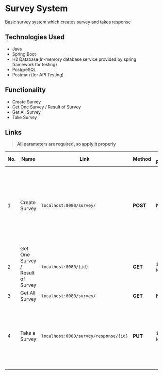 # Survey System

Basic survey system which creates survey and takes response

## Technologies Used

- Java
- Spring Boot
- H2 Database(In-memory database service provided by spring framework for testing)
- PostgreSQL
- Postman (for API Testing)

## Functionality

- Create Survey
- Get One Survey / Result of Survey
- Get All Survey
- Take Survey

## Links

> **All parameters are required, so apply it properly**

| No. | Name | Link | Method | Query Parameters | Body Parameters|
|-----|-----|-----|-----|-----|-----|
| 1 | Create Survey | `localhost:8080/survey/` | **POST** | **NONE** | <ul><li>`title`: title of survey</li><li>`description`: description of survey</li><li>`questions`: list of questions <ul><li>`question`: description of question</li></ul></li></ul> |
| 2 | Get One Survey / Result of Survey | `localhost:8080/{id}` | **GET** | `id`: integer id of survey | **NONE** |
| 3 | Get All Survey | `localhost:8080/survey/` | **GET** | **NONE** | **NONE** |
| 4 | Take a Survey | `localhost:8080/survey/response/{id}` | **PUT** | `id` : integer id of survey | <ul><li>Array of result <ul><li>`id`: integer id of Question</li><li>`answer`: boolean response of the question</li></ul></li></ul> |